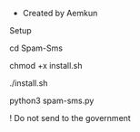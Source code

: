 * Created by Aemkun

Setup

cd Spam-Sms

chmod +x install.sh

./install.sh

python3 spam-sms.py

! Do not send to the government

